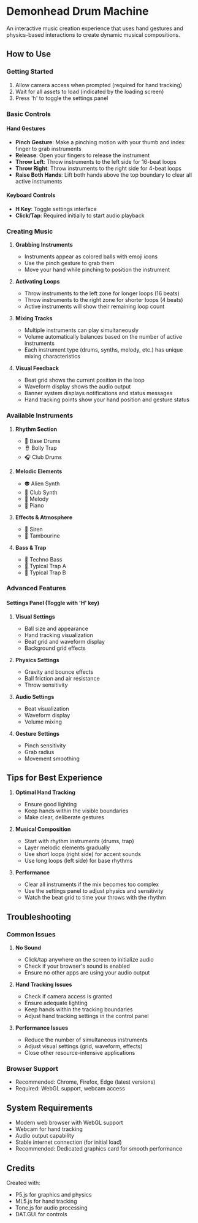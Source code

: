 # Demonhead Drum Machine

An interactive music creation experience that uses hand gestures and physics-based interactions to create dynamic musical compositions.

## How to Use

### Getting Started

1. Allow camera access when prompted (required for hand tracking)
2. Wait for all assets to load (indicated by the loading screen)
3. Press 'h' to toggle the settings panel

### Basic Controls

#### Hand Gestures

- **Pinch Gesture**: Make a pinching motion with your thumb and index finger to grab instruments
- **Release**: Open your fingers to release the instrument
- **Throw Left**: Throw instruments to the left side for 16-beat loops
- **Throw Right**: Throw instruments to the right side for 4-beat loops
- **Raise Both Hands**: Lift both hands above the top boundary to clear all active instruments

#### Keyboard Controls

- **H Key**: Toggle settings interface
- **Click/Tap**: Required initially to start audio playback

### Creating Music

1. **Grabbing Instruments**

   - Instruments appear as colored balls with emoji icons
   - Use the pinch gesture to grab them
   - Move your hand while pinching to position the instrument

2. **Activating Loops**

   - Throw instruments to the left zone for longer loops (16 beats)
   - Throw instruments to the right zone for shorter loops (4 beats)
   - Active instruments will show their remaining loop count

3. **Mixing Tracks**

   - Multiple instruments can play simultaneously
   - Volume automatically balances based on the number of active instruments
   - Each instrument type (drums, synths, melody, etc.) has unique mixing characteristics

4. **Visual Feedback**
   - Beat grid shows the current position in the loop
   - Waveform display shows the audio output
   - Banner system displays notifications and status messages
   - Hand tracking points show your hand position and gesture status

### Available Instruments

1. **Rhythm Section**

   - 🥁 Base Drums
   - 🪘 Bolly Trap
   - 🎧 Club Drums

2. **Melodic Elements**

   - 👽 Alien Synth
   - 🎹 Club Synth
   - 🎵 Melody
   - 🎼 Piano

3. **Effects & Atmosphere**

   - 🚨 Siren
   - 🔔 Tambourine

4. **Bass & Trap**
   - 💫 Techno Bass
   - 🎪 Typical Trap A
   - 🌟 Typical Trap B

### Advanced Features

#### Settings Panel (Toggle with 'H' key)

1. **Visual Settings**

   - Ball size and appearance
   - Hand tracking visualization
   - Beat grid and waveform display
   - Background grid effects

2. **Physics Settings**

   - Gravity and bounce effects
   - Ball friction and air resistance
   - Throw sensitivity

3. **Audio Settings**

   - Beat visualization
   - Waveform display
   - Volume mixing

4. **Gesture Settings**
   - Pinch sensitivity
   - Grab radius
   - Movement smoothing

## Tips for Best Experience

1. **Optimal Hand Tracking**

   - Ensure good lighting
   - Keep hands within the visible boundaries
   - Make clear, deliberate gestures

2. **Musical Composition**

   - Start with rhythm instruments (drums, trap)
   - Layer melodic elements gradually
   - Use short loops (right side) for accent sounds
   - Use long loops (left side) for base rhythms

3. **Performance**
   - Clear all instruments if the mix becomes too complex
   - Use the settings panel to adjust physics and sensitivity
   - Watch the beat grid to time your throws with the rhythm

## Troubleshooting

### Common Issues

1. **No Sound**

   - Click/tap anywhere on the screen to initialize audio
   - Check if your browser's sound is enabled
   - Ensure no other apps are using your audio output

2. **Hand Tracking Issues**

   - Check if camera access is granted
   - Ensure adequate lighting
   - Keep hands within the tracking boundaries
   - Adjust hand tracking settings in the control panel

3. **Performance Issues**
   - Reduce the number of simultaneous instruments
   - Adjust visual settings (grid, waveform, effects)
   - Close other resource-intensive applications

### Browser Support

- Recommended: Chrome, Firefox, Edge (latest versions)
- Required: WebGL support, webcam access

## System Requirements

- Modern web browser with WebGL support
- Webcam for hand tracking
- Audio output capability
- Stable internet connection (for initial load)
- Recommended: Dedicated graphics card for smooth performance

## Credits

Created with:

- P5.js for graphics and physics
- ML5.js for hand tracking
- Tone.js for audio processing
- DAT.GUI for controls
